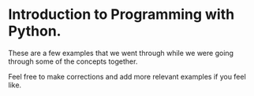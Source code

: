 # Introduction to Programming with Python.
These are a few examples that we went through while we were going through some of the concepts together.

Feel free to make corrections and add more relevant examples if you feel like.